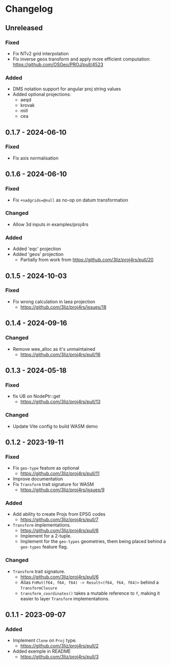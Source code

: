 # Changelog

<!--
All notable changes to this project will be documented in this file.
The format is based on [Keep a Changelog](https://keepachangelog.com/), and this project adheres to [Semantic Versioning](https://semver.org/).
-->

## Unreleased

### Fixed

* Fix NTv2 grid interpolation
* Fix inverse geos transform and apply more efficient 
  computation: https://github.com/OSGeo/PROJ/pull/4523 

### Added

* DMS notation support for angular proj string values
* Added optional projections: 
    * aeqd 
    * krovak
    * mill
    * cea

## 0.1.7 - 2024-06-10

### Fixed

* Fix axis normalisation

## 0.1.6 - 2024-06-10

### Fixed

* Fix `+nadgrids=@null` as no-op on datum transformation

### Changed 

* Allow 3d inputs in examples/proj4rs

### Added

* Added 'eqc' projection
* Added 'geos' projection 
    - Partially from work from https://github.com/3liz/proj4rs/pull/20

## 0.1.5 - 2024-10-03

### Fixed 

* Fix wrong calculation in laea projection
    - https://github.com/3liz/proj4rs/issues/18

## 0.1.4 - 2024-09-16

### Changed

* Remove wee\_alloc as it's unmaintained
    - https://github.com/3liz/proj4rs/pull/16

## 0.1.3 - 2024-05-18

### Fixed

* fix UB on NodePtr::get
    - https://github.com/3liz/proj4rs/pull/13

### Changed

* Update Vite config to build WASM demo    

## 0.1.2 - 2023-19-11

### Fixed

* Fix `geo-type` feature as optional
    - https://github.com/3liz/proj4rs/pull/11
* Improve documentation
* Fix `Transform` trait signature for WASM
    - https://github.com/3liz/proj4rs/issues/9

### Added

* Add ability to create Projs from EPSG codes
    - https://github.com/3liz/proj4rs/pull/7
* `Transform` implementations.
    - https://github.com/3liz/proj4rs/pull/6
    - Implement for a 2-tuple.
    - Implement for the `geo-types` geometries, them being placed behind a `geo-types` feature flag.

### Changed

* `Transform` trait signature.
    - https://github.com/3liz/proj4rs/pull/6
    - Alias `FnMut(f64, f64, f64) -> Result<(f64, f64, f64)>` behind a `TransformClosure`
    - `transform_coordinates()` takes a mutable reference to `f`, making it easier to layer `Transform` implementations.

## 0.1.1 - 2023-09-07

### Added

* Implement `Clone` on `Proj` type.
    - https://github.com/3liz/proj4rs/pull/2
* Added exemple in README
    - https://github.com/3liz/proj4rs/pull/3
